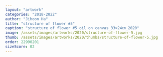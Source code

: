 ```yaml
---
layout: "artwork"
categories: "2018-2022"
author: "Jihoon Ha"
title: "structure of flower #5"
caption: "structure of flower #5_oil on canvas_33×24㎝_2020"
image: /assets/images/artworks/2020/structure-of-flower-5.jpg
thumb: /assets/images/artworks/2020/thumbs/structure-of-flower-5.jpg
order: 22990201
sizeScore: 02
---
```

